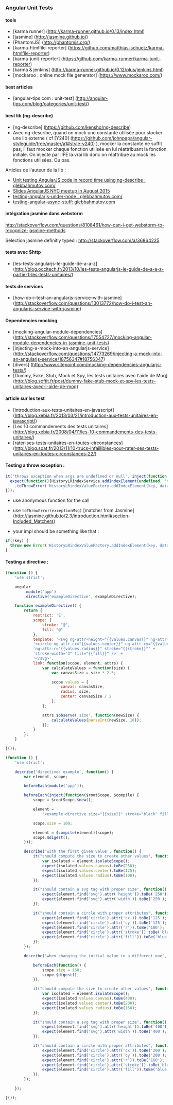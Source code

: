 
### Angular Unit Tests

#### tools
- [karma runner] (http://karma-runner.github.io/0.13/index.html)
- [jasmine] (http://jasmine.github.io/)
- [PhantomJS] (http://phantomjs.org/)
- [karma-htmlfile-reporter] (https://github.com/matthias-schuetz/karma-htmlfile-reporter)
- [karma-junit-reporter] (https://github.com/karma-runner/karma-junit-reporter)
- [karma & jenkins] (http://karma-runner.github.io/0.12/plus/jenkins.html)
- [mockaroo : online mock file generator] (https://www.mockaroo.com/)

#### best articles 
- [angular-tips.com : unit-test] (http://angular-tips.com/blog/categories/unit-test/)

#### best lib (ng-describe)
- [ng-describe] (https://github.com/kensho/ng-describe)
- Avec ng-describe, quand on mock une constante utilisée pour stocker une lib externe ( cf [Y240] (https://github.com/johnpapa/angular-styleguide/tree/master/a1#style-y240) ), mocker la constante ne suffit pas, il faut mocker chaque fonction utilisée en lui réattribuant la fonction initiale.
On injecte par IIFE la vrai lib donc on réattribue au mock les fonctions utilisées. Ou pas.

Articles de l'auteur de la lib :
- [Unit testing AngularJS code in record time using ng-describe : glebbahmutov.com/](https://glebbahmutov.com/blog/1-2-3-tested/)
- [Slides AngularJS NYC meetup in August 2015](http://slides.com/bahmutov/ng-describe#/)
- [testing-angularjs-under-node : glebbahmutov.com/](https://glebbahmutov.com/blog/testing-angularjs-under-node/)
- [testing-angular-async-stuff: glebbahmutov.com](https://glebbahmutov.com/blog/testing-angular-async-stuff/)

#### intégration jasmine dans webstorm

http://stackoverflow.com/questions/8108461/how-can-i-get-webstorm-to-recognize-jasmine-methods

Selection jasmine definitly typed : http://stackoverflow.com/a/36864225

#### tests avec $http
- [les-tests-angularjs-le-guide-de-a-a-z] (http://blog.occitech.fr/2013/10/les-tests-angularjs-le-guide-de-a-a-z-partie-1-les-tests-unitaires/)

#### tests de services
- [how-do-i-test-an-angularjs-service-with-jasmine] (http://stackoverflow.com/questions/13013772/how-do-i-test-an-angularjs-service-with-jasmine)

#### Dependencies mocking
- [mocking-angular-module-dependencies] (http://stackoverflow.com/questions/17554727/mocking-angular-module-dependencies-in-jasmine-unit-tests)
- [injecting-a-mock-into-an-angularjs-service] (http://stackoverflow.com/questions/14773269/injecting-a-mock-into-an-angularjs-service/18756347#18756347)
- [divers] (http://www.sitepoint.com/mocking-dependencies-angularjs-tests/)
- [Dummy, Fake, Stub, Mock et Spy, les tests unitaires avec l'aide de Moq] (http://blog.softit.fr/post/dummy-fake-stub-mock-et-spy-les-tests-unitaires-avec-l-aide-de-moq)

#### article sur les test
- [introduction-aux-tests-unitaires-en-javascript] (http://blog.xebia.fr/2013/03/21/introduction-aux-tests-unitaires-en-javascript/)
- [Les 10 commandements des tests unitaires] (http://blog.xebia.fr/2008/04/11/les-10-commandements-des-tests-unitaires/)
- [rater-ses-tests-unitaires-en-toutes-circonstances] (http://blog.soat.fr/2013/11/10-trucs-infaillibles-pour-rater-ses-tests-unitaires-en-toutes-circonstances-22/)

#### Testing a throw exception :

```javascript
it('throws exception when args are undefined or null', inject(function (HistoryLRindexService) {
  expect(function(){HistoryLRindexService.addIndexElement(undefined, 'toto');})
    .toThrowError('HistoryLRindexValueFactory.addIndexElement(key, data) error : key null or undefined');
}));
```

- use anonymous function for the call
- use `toThrowError(exceptionMsg)` [matcher from Jasmine] (http://jasmine.github.io/2.3/introduction.html#section-Included_Matchers)

- your impl should be something like that :
```javascript
if(!key) {
  throw new Error('HistoryLRindexValueFactory.addIndexElement(key, data) error : key null or undefined');
}
```

#### Testing a directive : 

```javascript
(function () {
    'use strict';

    angular
        .module('app')
        .directive('exampleDirective', exampleDirective);

    function exampleDirective() {
        return {
            restrict: 'E',
            scope: {
                stroke: "@",
                fill: "@"
            },
            template: '<svg ng-attr-height="{{values.canvas}}" ng-attr-width="{{values.canvas}}" class="gray">' +
            '<circle ng-attr-cx="{{values.center}}" ng-attr-cy="{{values.center}}"' +
            'ng-attr-r="{{values.radius}}" stroke="{{stroke}}"' +
            'stroke-width="3" fill="{{fill}}" />' +
            '</svg>',
            link: function(scope, element, attrs) {
                var calculateValues = function(size) {
                    var canvasSize = size * 2.5;

                    scope.values = {
                        canvas: canvasSize,
                        radius: size,
                        center: canvasSize / 2
                    };
                };

                attrs.$observe('size', function(newSize) {
                    calculateValues(parseInt(newSize, 10));
                });
            }
        };
    }

}());
```

```javascript
(function () {
    'use strict';

    describe('directive: example', function() {
        var element, scope;

        beforeEach(module('app'));

        beforeEach(inject(function($rootScope, $compile) {
            scope = $rootScope.$new();

            element =
                '<example-directive size="{{size}}" stroke="black" fill="blue"></example-directive>';

            scope.size = 100;

            element = $compile(element)(scope);
            scope.$digest();
        }));

        describe('with the first given value', function() {
            it("should compute the size to create other values", function() {
                var isolated = element.isolateScope();
                expect(isolated.values.canvas).toBe(250);
                expect(isolated.values.center).toBe(125);
                expect(isolated.values.radius).toBe(100);
            });

            it("should contain a svg tag with proper size", function() {
                expect(element.find('svg').attr('height')).toBe('250');
                expect(element.find('svg').attr('width')).toBe('250');
            });

            it("should contain a circle with proper attributes", function() {
                expect(element.find('circle').attr('cx')).toBe('125');
                expect(element.find('circle').attr('cy')).toBe('125');
                expect(element.find('circle').attr('r')).toBe('100');
                expect(element.find('circle').attr('stroke')).toBe('black');
                expect(element.find('circle').attr('fill')).toBe('blue');
            });
        });

        describe('when changing the initial value to a different one', function() {

            beforeEach(function() {
                scope.size = 160;
                scope.$digest();
            });

            it("should compute the size to create other values", function() {
                var isolated = element.isolateScope();
                expect(isolated.values.canvas).toBe(400);
                expect(isolated.values.center).toBe(200);
                expect(isolated.values.radius).toBe(160);
            });

            it("should contain a svg tag with proper size", function() {
                expect(element.find('svg').attr('height')).toBe('400');
                expect(element.find('svg').attr('width')).toBe('400');
            });

            it("should contain a circle with proper attributes", function() {
                expect(element.find('circle').attr('cx')).toBe('200');
                expect(element.find('circle').attr('cy')).toBe('200');
                expect(element.find('circle').attr('r')).toBe('160');
                expect(element.find('circle').attr('stroke')).toBe('black');
                expect(element.find('circle').attr('fill')).toBe('blue');
            });
        });

    });

}());
```

